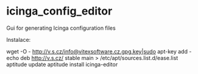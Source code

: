 icinga_config_editor
====================

Gui for generating Icinga configuration files

Instalace:

wget -O - http://v.s.cz/info@vitexsoftware.cz.gpg.key|sudo apt-key add -
echo deb http://v.s.cz/ stable main > /etc/apt/sources.list.d/ease.list
aptitude update
aptitude install icinga-editor



